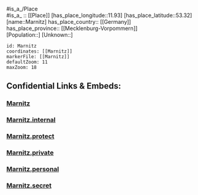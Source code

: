 ﻿---
location: [53.32,11.93] 
mapzoom: [7,12] 
mapmarker: city 
type: City
tags:
- geo/City


SpocWebEntityId: 32323
isDeleted: false
confidential: public

---
#is_a_/Place  
#is_a_ :: [[Place]] 
[has_place_longitude::11.93] 
[has_place_latitude::53.32] 
[name::Marnitz] 
has_place_country:: [[Germany]]  
has_place_province:: [[Mecklenburg-Vorpommern]]  
[Population::] 
[Unknown::] 


```leaflet
id: Marnitz
coordinates: [[Marnitz]] 
markerFile: [[Marnitz]] 
defaultZoom: 11 
maxZoom: 18
```


## Confidential Links & Embeds: 

### [Marnitz](/_public/Earth/Continent/Europe/Europe~Central/Germany/Germany~East/Mecklenburg-Vorpommern/counties~MV/Ludwigslust-Parchim/cities~Parchim/Eldenburg-Lübz/boroughs~Lübz/Marnitz.md) 

### [Marnitz.internal](/_internal/Earth/Continent/Europe/Europe~Central/Germany/Germany~East/Mecklenburg-Vorpommern/counties~MV/Ludwigslust-Parchim/cities~Parchim/Eldenburg-Lübz/boroughs~Lübz/Marnitz.internal.md) 

### [Marnitz.protect](/_protect/Earth/Continent/Europe/Europe~Central/Germany/Germany~East/Mecklenburg-Vorpommern/counties~MV/Ludwigslust-Parchim/cities~Parchim/Eldenburg-Lübz/boroughs~Lübz/Marnitz.protect.md) 

### [Marnitz.private](/_private/Earth/Continent/Europe/Europe~Central/Germany/Germany~East/Mecklenburg-Vorpommern/counties~MV/Ludwigslust-Parchim/cities~Parchim/Eldenburg-Lübz/boroughs~Lübz/Marnitz.private.md) 

### [Marnitz.personal](/_personal/Earth/Continent/Europe/Europe~Central/Germany/Germany~East/Mecklenburg-Vorpommern/counties~MV/Ludwigslust-Parchim/cities~Parchim/Eldenburg-Lübz/boroughs~Lübz/Marnitz.personal.md) 

### [Marnitz.secret](/_secret/Earth/Continent/Europe/Europe~Central/Germany/Germany~East/Mecklenburg-Vorpommern/counties~MV/Ludwigslust-Parchim/cities~Parchim/Eldenburg-Lübz/boroughs~Lübz/Marnitz.secret.md) 
